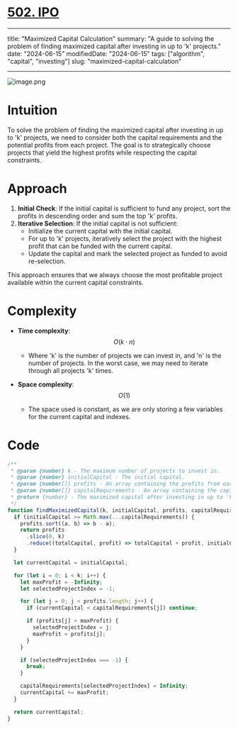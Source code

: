 # [502. IPO](https://leetcode.com/problems/ipo/description)

---

title: "Maximized Capital Calculation"
summary: "A guide to solving the problem of finding maximized capital after investing in up to 'k' projects."
date: "2024-06-15"
modifiedDate: "2024-06-15"
tags: ["algorithm", "capital", "investing"]
slug: "maximized-capital-calculation"

---

![image.png](https://assets.leetcode.com/users/images/e283c535-2d2c-40ca-a5a7-bb349f8146f1_1718424122.7133617.png)

# Intuition

To solve the problem of finding the maximized capital after investing in up to 'k' projects, we need to consider both the capital requirements and the potential profits from each project. The goal is to strategically choose projects that yield the highest profits while respecting the capital constraints.

# Approach

1. **Initial Check**: If the initial capital is sufficient to fund any project, sort the profits in descending order and sum the top 'k' profits.
2. **Iterative Selection**: If the initial capital is not sufficient:
   - Initialize the current capital with the initial capital.
   - For up to 'k' projects, iteratively select the project with the highest profit that can be funded with the current capital.
   - Update the capital and mark the selected project as funded to avoid re-selection.

This approach ensures that we always choose the most profitable project available within the current capital constraints.

# Complexity

- **Time complexity**: $$O(k \cdot n)$$

  - Where 'k' is the number of projects we can invest in, and 'n' is the number of projects. In the worst case, we may need to iterate through all projects 'k' times.

- **Space complexity**: $$O(1)$$
  - The space used is constant, as we are only storing a few variables for the current capital and indexes.

# Code

```javascript
/**
 * @param {number} k - The maximum number of projects to invest in.
 * @param {number} initialCapital - The initial capital.
 * @param {number[]} profits - An array containing the profits from each project.
 * @param {number[]} capitalRequirements - An array containing the capital requirements for each project.
 * @return {number} - The maximized capital after investing in up to 'k' projects.
 */
function findMaximizedCapital(k, initialCapital, profits, capitalRequirements) {
  if (initialCapital >= Math.max(...capitalRequirements)) {
    profits.sort((a, b) => b - a);
    return profits
      .slice(0, k)
      .reduce((totalCapital, profit) => totalCapital + profit, initialCapital);
  }

  let currentCapital = initialCapital;

  for (let i = 0; i < k; i++) {
    let maxProfit = -Infinity;
    let selectedProjectIndex = -1;

    for (let j = 0; j < profits.length; j++) {
      if (currentCapital < capitalRequirements[j]) continue;

      if (profits[j] > maxProfit) {
        selectedProjectIndex = j;
        maxProfit = profits[j];
      }
    }

    if (selectedProjectIndex === -1) {
      break;
    }

    capitalRequirements[selectedProjectIndex] = Infinity;
    currentCapital += maxProfit;
  }

  return currentCapital;
}
```
